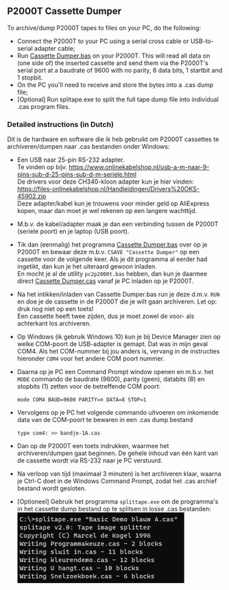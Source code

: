 ## P2000T Cassette Dumper

To archive/dump P2000T tapes to files on your PC, do the following:
* Connect the P2000T to your PC using a serial cross cable or USB-to-serial adapter cable;
* Run [Cassette Dumper.bas](</utilities/tapeconv/Cassette Dumper.bas>) on your P2000T. This will read all data on (one side of) the inserted cassette and send them via the P2000T's serial port at a baudrate of 9600 with no parity, 8 data bits, 1 startbit and 1 stopbit. 
* On the PC you'll need to receive and store the bytes into a .cas dump file;
* [Optional] Run splitape.exe to split the full tape dump file into individual .cas program files.

### Detailed instructions (in Dutch)

Dit is de hardware en software die ik heb gebruikt om P2000T cassettes te archiveren/dumpen naar .cas bestanden onder Windows:

* Een USB naar 25-pin RS-232 adapter. \
Te vinden op bijv. https://www.onlinekabelshop.nl/usb-a-m-naar-9-pins-sub-d-25-pins-sub-d-m-seriele.html \
De drivers voor deze CH340-kloon adapter kun je hier vinden: https://files-onlinekabelshop.nl/Handleidingen/Drivers%20OKS-45902.zip \
Deze adapter/kabel kun je trouwens voor minder geld op AliExpress kopen, maar dan moet je wel rekenen op een langere wachttijd.
 
* M.b.v. de kabel/adapter maak je dan een verbinding tussen de P2000T (seriele poort) en je laptop (USB poort).
 
* Tik dan (eenmalig) het programma [Cassette Dumper.bas](</utilities/tapeconv/Cassette Dumper.bas>) over op je P2000T en bewaar deze m.b.v. `CSAVE "Cassette Dumper"` op een cassette voor de volgende keer. Als je dit programma al eerder had ingetikt, dan kun je het uiteraard gewoon inladen. \
En mocht je al de utility `pc2p2000t.bas` hebben, dan kun je daarmee direct [Cassette Dumper.cas](<../../cassettes/utilities/Cassette Dumper.cas>) vanaf je PC inladen op je P2000T.
 
* Na het intikken/inladen van Cassette Dumper.bas run je deze d.m.v. `RUN` en doe je de cassette in de P2000T die je wilt gaan archiveren. Let op: druk nog niet op een toets! \
 Een cassette heeft twee zijden, dus je moet zowel de voor- als achterkant los archiveren.
 
* Op Windows (ik gebruik Windows 10) kun je bij Device Manager zien op welke COM-poort de USB-adapter is gemapt. Dat was in mijn geval COM4. Als het COM-nummer bij jou anders is, vervang in de instructies hieronder `COM4` voor het andere COM poort nummer.
 
* Daarna op je PC een Command Prompt window openen en m.b.v. het `MODE` commando de baudrate (9600), parity (geen), databits (8) en stopbits (1) zetten voor de betreffende COM poort:
  ``` 
  mode COM4 BAUD=9600 PARITY=n DATA=8 STOP=1
  ```
 
* Vervolgens op je PC het volgende commando uitvoeren om inkomende data van de COM-poort te bewaren in een .cas dump bestand
  ```
  type com4: >> bandje-1A.cas
  ```

* Dan op de P2000T een toets indrukken, waarmee het archiveren/dumpen gaat beginnen. De gehele inhoud van één kant van de cassette wordt via RS-232 naar je PC verstuurd.
 
* Na verloop van tijd (maximaal 3 minuten) is het archiveren klaar, waarna je Ctrl-C doet in de Windows Command Prompt, zodat het .cas archief bestand wordt gesloten.

* [Optioneel] Gebruik het programma `splittape.exe` om de programma's in het cassette dump bestand op te splitsen in losse .cas bestanden: \
![Example usage of splitape.exe](splitape_example.png)
